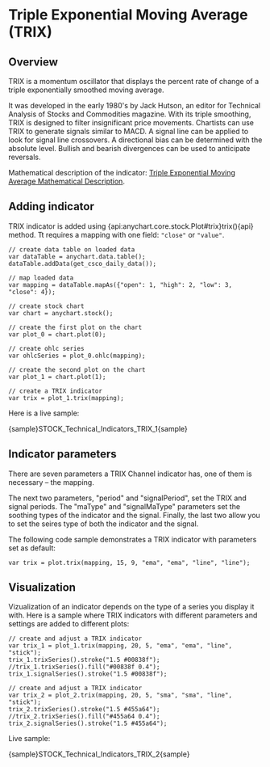# Triple Exponential Moving Average (TRIX)

## Overview

TRIX is a momentum oscillator that displays the percent rate of change of a triple exponentially smoothed moving average.

It was developed in the early 1980's by Jack Hutson, an editor for Technical Analysis of Stocks and Commodities magazine. With its triple smoothing, TRIX is designed to filter insignificant price movements. Chartists can use TRIX to generate signals similar to MACD. A signal line can be applied to look for signal line crossovers. A directional bias can be determined with the absolute level. Bullish and bearish divergences can be used to anticipate reversals.

Mathematical description of the indicator: [Triple Exponential Moving Average Mathematical Description](Mathematical_Description#triple_exponential_moving_average).

## Adding indicator

TRIX indicator is added using {api:anychart.core.stock.Plot#trix}trix(){api} method. Tt requires a mapping with one field: `"close"` or `"value"`.

```
// create data table on loaded data
var dataTable = anychart.data.table();
dataTable.addData(get_csco_daily_data());

// map loaded data
var mapping = dataTable.mapAs({"open": 1, "high": 2, "low": 3, "close": 4});

// create stock chart
var chart = anychart.stock();

// create the first plot on the chart
var plot_0 = chart.plot(0);

// create ohlc series
var ohlcSeries = plot_0.ohlc(mapping);

// create the second plot on the chart
var plot_1 = chart.plot(1);

// create a TRIX indicator
var trix = plot_1.trix(mapping);
```

Here is a live sample:

{sample}STOCK\_Technical\_Indicators\_TRIX\_1{sample}

## Indicator parameters

There are seven parameters a TRIX Channel indicator has, one of them is necessary – the mapping.

The next two parameters, "period" and "signalPeriod", set the TRIX and signal periods. The "maType" and "signalMaType" parameters set the soothing types of the indicator and the signal. Finally, the last two allow you to set the seires type of both the indicator and the signal.

The following code sample demonstrates a TRIX indicator with parameters set as default:

```
var trix = plot.trix(mapping, 15, 9, "ema", "ema", "line", "line");
```

## Visualization

Vizualization of an indicator depends on the type of a series you display it with. Here is a sample where TRIX indicators with different parameters and settings are added to different plots:

```
// create and adjust a TRIX indicator
var trix_1 = plot_1.trix(mapping, 20, 5, "ema", "ema", "line", "stick");
trix_1.trixSeries().stroke("1.5 #00838f");
//trix_1.trixSeries().fill("#00838f 0.4");
trix_1.signalSeries().stroke("1.5 #00838f");

// create and adjust a TRIX indicator
var trix_2 = plot_2.trix(mapping, 20, 5, "sma", "sma", "line", "stick");
trix_2.trixSeries().stroke("1.5 #455a64");
//trix_2.trixSeries().fill("#455a64 0.4");
trix_2.signalSeries().stroke("1.5 #455a64");
```

Live sample:

{sample}STOCK\_Technical\_Indicators\_TRIX\_2{sample}